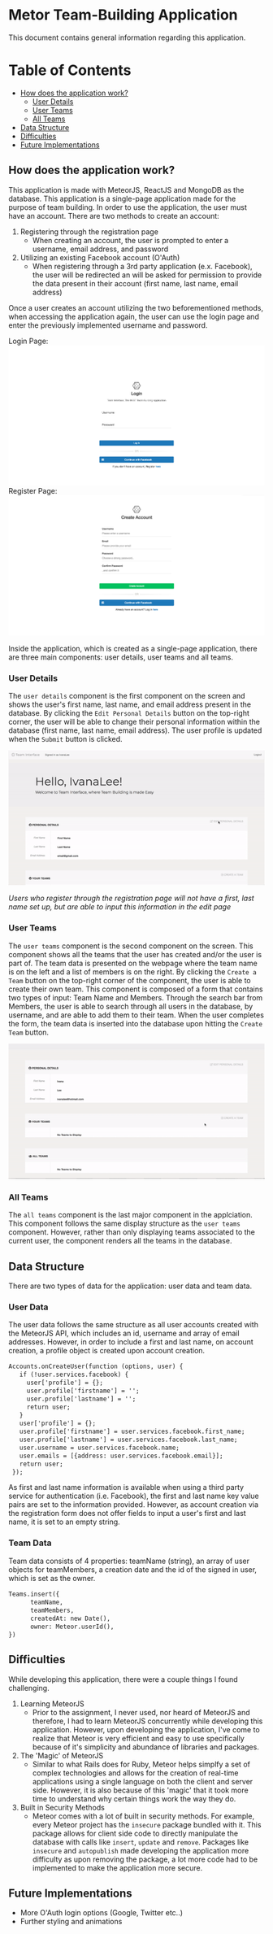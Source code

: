 Metor Team-Building Application 
=================
This document contains general information regarding this application. 

# Table of Contents
* [How does the application work?](#how-does-the-application-work)
  * [User Details](#user-details)
  * [User Teams](#user-teams)
  * [All Teams](#all-teams)
* [Data Structure](#data-structure)
* [Difficulties](#difficulties)
* [Future Implementations](#future-implementations)
  
## How does the application work?
This application is made with MeteorJS, ReactJS and MongoDB as the database. This application is a single-page application made for the purpose of team building. 
In order to use the application, the user must have an account. There are two methods to create an account: 
1. Registering through the registration page
   - When creating an account, the user is prompted to enter a username, email address, and password
2. Utilizing an existing Facebook account (O'Auth)
   - When registering through a 3rd party application (e.x. Facebook), the user will be redirected an will be asked for permission to provide the data present in their account (first name, last name, email address)

Once a user creates an account utilizing the two beforementioned methods, when accessing the application again, the user can use the login page and enter the previously implemented username and password. 

Login Page:
![Login Page](https://github.com/leeivana/meteor-application/blob/master/docs/Login-page.png?raw=true)
Register Page:
![Register Page](https://github.com/leeivana/meteor-application/blob/master/docs/Register-page.png?raw=true)

Inside the application, which is created as a single-page application, there are three main components: user details, user teams and all teams. 

### User Details
The `user details` component is the first component on the screen and shows the user's first name, last name, and email address present in the database. By clicking the `Edit Personal Details` button on the top-right corner, the user will be able to change their personal information within the database (first name, last name, email address). The user profile is updated when the `Submit` button is clicked. 

![Personal Detail Edit Page](https://github.com/leeivana/meteor-application/blob/master/docs/Personal-Details.gif?raw=true)

*Users who register through the registration page will not have a first, last name set up, but are able to input this information in the edit page*

### User Teams
The `user teams` component is the second component on the screen. This component shows all the teams that the user has created and/or the user is part of. The team data is presented on the webpage where the team name is on the left and a list of members is on the right. By clicking the `Create a Team` button on the top-right corner of the component, the user is able to create their own team. This component is composed of a form that contains two types of input: Team Name and Members. Through the search bar from Members, the user is able to search through all users in the database, by username, and are able to add them to their team. When the user completes the form, the team data is inserted into the database upon hitting the `Create Team` button. 

![Create Team Page](https://github.com/leeivana/meteor-application/blob/master/docs/Create-teams.gif?raw=true)

### All Teams
The `all teams` component is the last major component in the applciation. This component follows the same display structure as the `user teams` component. However, rather than only displaying teams associated to the current user, the component renders all the teams in the database. 

## Data Structure
There are two types of data for the application: user data and team data.  

### User Data
The user data follows the same structure as all user accounts created with the MeteorJS API, which includes an id, username and array of email addresses. However, in order to include a first and last name, on account creation, a profile object is created upon account creation. 

```
Accounts.onCreateUser(function (options, user) {
   if (!user.services.facebook) {
     user['profile'] = {};
     user.profile['firstname'] = '';
     user.profile['lastname'] = '';
     return user; 
   }
   user['profile'] = {};
   user.profile['firstname'] = user.services.facebook.first_name;
   user.profile['lastname'] = user.services.facebook.last_name;
   user.username = user.services.facebook.name;
   user.emails = [{address: user.services.facebook.email}];
   return user;
 });
```
As first and last name information is available when using a third party service for authentication (i.e. Facebook), the first and last name key value pairs are set to the information provided. However, as account creation via the registration form does not offer fields to input a user's first and last name, it is set to an empty string. 

### Team Data
Team data consists of 4 properties: teamName (string), an array of user objects for teamMembers, a creation date and the id of the signed in user, which is set as the owner. 

```
Teams.insert({
      teamName,
      teamMembers,
      createdAt: new Date(),
      owner: Meteor.userId(),
})
```
## Difficulties
While developing this application, there were a couple things I found challenging. 

1. Learning MeteorJS
   - Prior to the assignment, I never used, nor heard of MeteorJS and therefore, I had to learn MeteorJS concurrently while developing this application. However, upon developing the application, I've come to realize that Meteor is very efficient and easy to use specifically because of it's simplicity and abundance of libraries and packages.
2.  The 'Magic' of MeteorJS
    - Similar to what Rails does for Ruby, Meteor helps simplfy a set of complex technologies and allows for the creation of real-time applications using a single language on both the client and server side. However, it is also because of this 'magic' that it took more time to understand why certain things work the way they do. 
3.   Built in Security Methods 
      - Meteor comes with a lot of built in security methods. For example, every Meteor project has the `insecure` package bundled with it. This package allows for client side code to directly manipulate the database with calls like `insert`, `update` and `remove`. Packages like `insecure` and `autopublish` made developing the application more difficulty as upon removing the package, a lot more code had to be implemented to make the application more secure. 


## Future Implementations
- More O'Auth login options (Google, Twitter etc..) 
- Further styling and animations 

